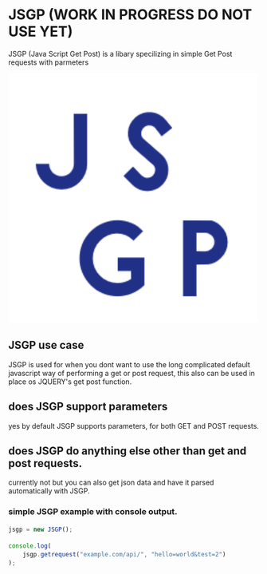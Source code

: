 # JSGP (WORK IN PROGRESS DO NOT USE YET)
JSGP (Java Script Get Post) is a libary specilizing in simple Get Post requests with parmeters




![image info](./jsgp_logo.png)

## JSGP use case


JSGP is used for when you dont want to use the long complicated default javascript way of performing a get or post request, this also can be used in place os JQUERY's get post function.

## does JSGP support parameters

yes by default JSGP supports parameters, for both GET and POST requests.

## does JSGP do anything else other than get and post requests.

currently not but you can also get json data and have it parsed automatically with JSGP.


### simple JSGP example with console output.

```javascript
jsgp = new JSGP();

console.log(
    jsgp.getrequest("example.com/api/", "hello=world&test=2")
);
```